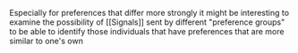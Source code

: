 Especially for preferences that differ more strongly it might be interesting
to examine the possibility of [[Signals]] sent by different "preference groups"
to be able to identify those individuals that have preferences that are more
similar to one's own